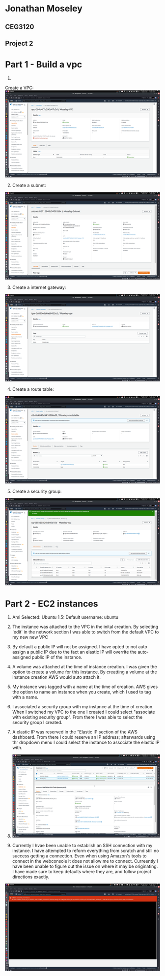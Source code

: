 # Jonathan Moseley
## CEG3120
## Project 2

# Part 1 - Build a vpc


1.
Create a VPC:
![VPC creation](https://github.com/WSU-kduncan/ceg3120-Jmoseley512/blob/main/Project2/Images/Moseley-VPC.png)

2. Create a subnet:

![Subnet creation](https://github.com/WSU-kduncan/ceg3120-Jmoseley512/blob/main/Project2/Images/Moseley-Subnet.png)

3. Create a internet gateway:

![Internet gateway](https://github.com/WSU-kduncan/ceg3120-Jmoseley512/blob/main/Project2/Images/Moseley-gw.png)

4. Create a route table:

![Route table](https://github.com/WSU-kduncan/ceg3120-Jmoseley512/blob/main/Project2/Images/Moseley-routetable.png)

5. Create a security group:

![Security group](https://github.com/WSU-kduncan/ceg3120-Jmoseley512/blob/main/Project2/Images/Moseley-sg.png)


# Part 2 - EC2 instances

1. Ami Selected: Ubuntu 
  1.5: Default username: ubuntu 
  
2. The instance was attached to the VPC in the inital creation. By selecting 'edit' in the network section I was able to switch from the default VPC to my new new VPC
3. By default a public IP will not be assigned. I have opted to not auto assign a public IP due to the fact an elastic IP will overrite the auto-assigned public IP of the instance. 
4. A volume was attached at the time of instance creation. I was given the option to create a volume for this instance. By creatting a volume at the instance creation AWS would auto attach it. 
5. My instance was tagged with a name at the time of creation. AWS gives the option to name an instance when you create, which I used to tag with a name. 
6. I associated a security group with my instance at the time of creation. When I switched my VPC to the one I created I could select "associate with existing security group". From there I was able to select the security group I created. 
7. A elastic IP was reserved in the "Elastic IP section of the AWS dashboard. From there I could reserve an IP address; afterwards using thr dropdown menu I could select the instance to associate the elastic IP with. 
8. ![Moseley-instance](https://github.com/WSU-kduncan/ceg3120-Jmoseley512/blob/main/Project2/Images/Moseley-instance.png)
9. Currently I hvae been unable to establish an SSH connection with my instance. I have attempted to reform everything from scratch and still no success getting a connection. Even when using Amazon's tools to connect in the webconsole it does not allow me to connect. Curreently I have been unable to figure out the issue on where it may be originating. I have made sure to keep defaults where they are, and follow project directions exactly.

![AWS-nossh](https://github.com/WSU-kduncan/ceg3120-Jmoseley512/blob/main/Project2/Images/Aws-no-ssh.png)

